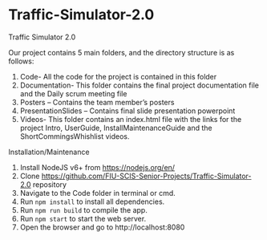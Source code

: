# Traffic-Simulator-2.0
Traffic Simulator 2.0

Our project contains 5 main folders, and the directory structure is as follows:

  1.	Code- All the code for the project is contained in this folder
  2.	Documentation- This folder contains the final project documentation file and the Daily scrum meeting file
  3.	Posters – Contains the team member’s posters 
  4.	PresentationSlides – Contains final slide presentation powerpoint
  5.	Videos- This folder contains an index.html file with the links for the project Intro, UserGuide, InstallMaintenanceGuide and the ShortCommingsWhishlist videos.
  

 Installation/Maintenance

 1. Install NodeJS v6+ from https://nodejs.org/en/
 2. Clone https://github.com/FIU-SCIS-Senior-Projects/Traffic-Simulator-2.0 repository
 3. Navigate to the Code folder in terminal or cmd.
 4. Run `npm install` to  install all dependencies.
 5. Run `npm run build` to compile the app.
 6. Run `npm start` to start the web server.
 7. Open the browser and go to http://localhost:8080
 

